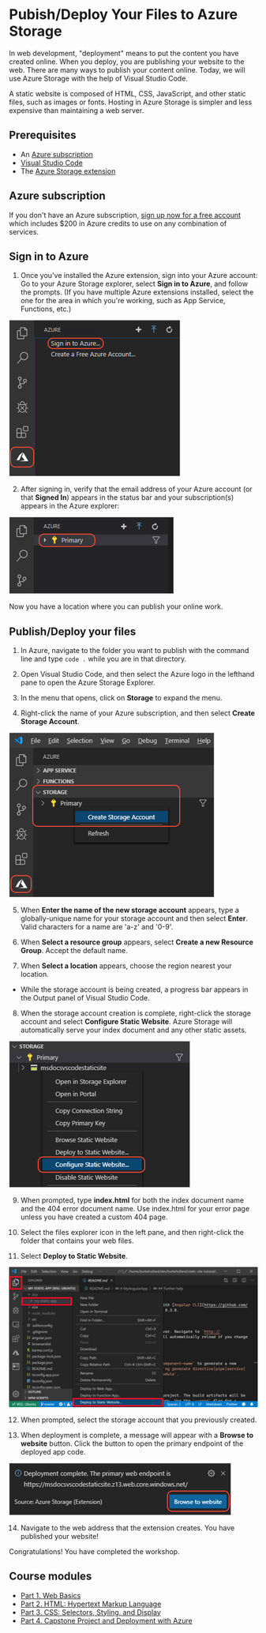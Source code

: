 # Pubish/Deploy Your Files to Azure Storage 

In web development, "deployment" means to put the content you have created online. When you deploy, you are publishing your website to the web. There are many ways to publish your content online. Today, we will use Azure Storage with the help of Visual Studio Code.

A static website is composed of HTML, CSS, JavaScript, and other static files, such as images or fonts. Hosting in Azure Storage is simpler and less expensive than maintaining a web server.

## Prerequisites

* An [Azure subscription](https://azure.microsoft.com/)
* [Visual Studio Code](https://code.visualstudio.com/)
* The [Azure Storage extension](https://marketplace.visualstudio.com/items?itemName=ms-azuretools.vscode-azurestorage)

## Azure subscription

If you don't have an Azure subscription, [sign up now for a free account](https://azure.microsoft.com/en-us/free/) which includes $200 in Azure credits to use on any combination of services.

## Sign in to Azure

1. Once you've installed the Azure extension, sign into your Azure account: Go to your Azure Storage explorer, select **Sign in to Azure**, and follow the prompts. (If you have multiple Azure extensions installed, select the one for the area in which you're working, such as App Service, Functions, etc.)

![Azure Sign-In](../images/azure-sign-in.png)

2. After signing in, verify that the email address of your Azure account (or that **Signed In**) appears in the status bar and your subscription(s) appears in the Azure explorer:

![Azure Sign-In 2](../images/azure-subscription-view.png)

Now you have a location where you can publish your online work.

## Publish/Deploy your files

1. In Azure, navigate to the folder you want to publish with the command line and type `code .` while you are in that directory.

2. Open Visual Studio Code, and then select the Azure logo in the lefthand pane to open the Azure Storage Explorer. 

3. In the menu that opens, click on **Storage** to expand the menu.

4. Right-click the name of your Azure subscription, and then select **Create Storage Account**.

![Create Storage Account Image](../images/create-storage-account.png)

5. When **Enter the name of the new storage account** appears, type a globally-unique name for your storage account and then select **Enter**. 
Valid characters for a name are 'a-z' and '0-9'.

6. When **Select a resource group** appears, select **Create a new Resource Group**. Accept the default name.

7. When **Select a location** appears, choose the region nearest your location.

* While the storage account is being created, a progress bar appears in the Output panel of Visual Studio Code.

8. When the storage account creation is complete, right-click the storage account and select **Configure Static Website**. 
Azure Storage will automatically serve your index document and any other static assets.

![Configure Static Page](../images/configure-static-website.png)

9. When prompted, type **index.html** for both the index document name and the 404 error document name. Use index.html for your error page unless you have created a custom 404 page.

10. Select the files explorer icon in the left pane, and then right-click the folder that contains your web files. 

11. Select **Deploy to Static Website**.

![Deploy Static Image](../images/deploy-build-angular.png)

12. When prompted, select the storage account that you previously created.

13. When deployment is complete, a message will appear with a **Browse to website** button. Click the button to open the primary endpoint of the deployed app code.

![Endpoint Image](../images/deployment-complete.png)

14. Navigate to the web address that the extension creates. You have published your website!

Congratulations! You have completed the workshop.

## Course modules

* [Part 1. Web Basics](../Part%201.%20Web%20Basics)
* [Part 2. HTML: Hypertext Markup Language](../Part%202.%20HTML)
* [Part 3. CSS: Selectors, Styling, and Display](../Part%203.%20CSS%20%26%20CSS3)
* [Part 4. Capstone Project and Deployment with Azure](../Part%204.%20%20Capstone%20%2B%20Deployment)
